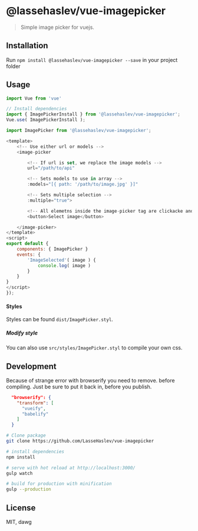 # @lassehaslev/vue-imagepicker
> Simple image picker for vuejs.

## Installation
Run ```npm install @lassehaslev/vue-imagepicker --save``` in your project folder

## Usage
``` js
import Vue from 'vue'

// Install dependencies
import { ImagePickerInstall } from '@lassehaslev/vue-imagepicker';
Vue.use( ImagePickerInstall );

import ImagePicker from '@lassehaslev/vue-imagepicker';

<template>
    <!-- Use either url or models -->
    <image-picker

        <!-- If url is set, we replace the image models -->
        url="/path/to/api"

        <!-- Sets models to use in array -->
        :models="[{ path: '/path/to/image.jpg' }]"

        <!-- Sets multiple selection -->
        :multiple="true">

        <!-- All elemetns inside the image-picker tag are clickacke and will lunch the image-picker modal -->
        <button>Select image</button>

    </image-picker>
</template>
<script>
export default {
    components: { ImagePicker }
    events: {
        'ImageSelected'( image ) {
            console.log( image )
        }
    }
}
</script>
});

```

#### Styles
Styles can be found ```dist/ImagePicker.styl```.

##### Modify style
You can also use ```src/styles/ImagePicker.styl``` to compile your own css.

## Development
Because of strange error with browserify you need to remove. before compiling. Just be sure to put it back in, before you publish.
``` json
  "browserify": {
    "transform": [
      "vueify",
      "babelify"
    ]
  }
```
``` bash
# Clone package
git clone https://github.com/LasseHaslev/vue-imagepicker

# install dependencies
npm install

# serve with hot reload at http://localhost:3000/
gulp watch

# build for production with minification
gulp --production
```

## License

MIT, dawg
